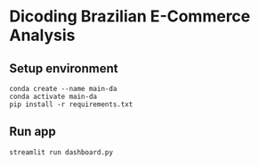 # Dicoding Brazilian E-Commerce Analysis

## Setup environment
```
conda create --name main-da
conda activate main-da
pip install -r requirements.txt
```

## Run app
```
streamlit run dashboard.py
```